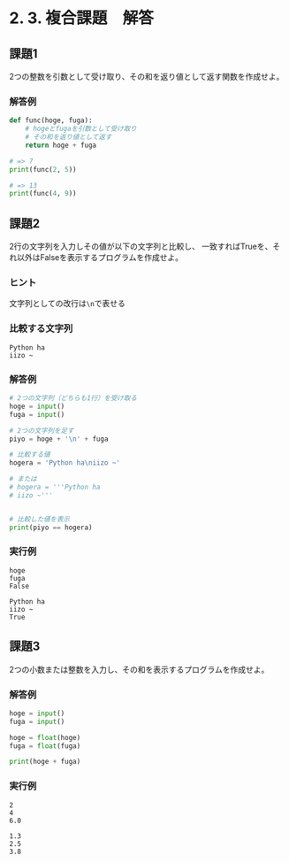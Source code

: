 # 2. 3. 複合課題　解答

## 課題1
2つの整数を引数として受け取り、その和を返り値として返す関数を作成せよ。

### 解答例
```py
def func(hoge, fuga):
    # hogeとfugaを引数として受け取り
    # その和を返り値として返す
    return hoge + fuga

# => 7
print(func(2, 5))

# => 13
print(func(4, 9))
```

## 課題2
2行の文字列を入力しその値が以下の文字列と比較し、
一致すればTrueを、それ以外はFalseを表示するプログラムを作成せよ。

### ヒント
文字列としての改行は`\n`で表せる

### 比較する文字列
```
Python ha
iizo ~
```

### 解答例
```py
# 2つの文字列（どちらも1行）を受け取る
hoge = input()
fuga = input()

# 2つの文字列を足す
piyo = hoge + '\n' + fuga

# 比較する値
hogera = 'Python ha\niizo ~'

# または
# hogera = '''Python ha
# iizo ~'''


# 比較した値を表示
print(piyo == hogera)
```

### 実行例
```
hoge
fuga
False
```

```
Python ha
iizo ~
True
```

## 課題3
2つの小数または整数を入力し、その和を表示するプログラムを作成せよ。

### 解答例
```py
hoge = input()
fuga = input()

hoge = float(hoge)
fuga = float(fuga)

print(hoge + fuga)
```

### 実行例
```
2
4
6.0
```

```
1.3
2.5
3.8
```
